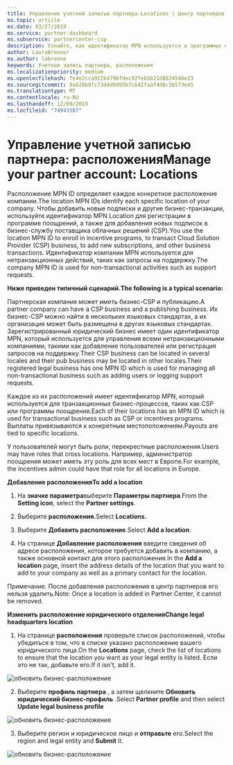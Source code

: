 ```yaml
---
title: Управление учетной записью партнера-Locations | Центр партнеров
ms.topic: article
ms.date: 03/27/2019
ms.service: partner-dashboard
ms.subservice: partnercenter-csp
description: Узнайте, как идентификатор MPN используется в программах поощрений, бизнес-деятельности, подписках и других транзакциях CSP.
author: LauraBrenner
ms.author: labrenne
keywords: Учетная запись партнера, расположения
ms.localizationpriority: medium
ms.openlocfilehash: fe4e2cca922b479bfdec92feb5b21d8824546e23
ms.sourcegitcommit: 9a628b8fc73d4db995b7cb42faaf4d6c3b573e45
ms.translationtype: MT
ms.contentlocale: ru-RU
ms.lasthandoff: 12/09/2019
ms.locfileid: "74943507"
---
```

# <a name="manage-your-partner-account-locations"></a><span data-ttu-id="c8c57-104">Управление учетной записью партнера: расположения</span><span class="sxs-lookup"><span data-stu-id="c8c57-104">Manage your partner account: Locations</span></span>

<span data-ttu-id="c8c57-105">Расположение MPN ID определяет каждое конкретное расположение компании.</span><span class="sxs-lookup"><span data-stu-id="c8c57-105">The location MPN IDs identify each specific location of your company.</span></span> <span data-ttu-id="c8c57-106">Чтобы добавить новые подписки и другие бизнес-транзакции, используйте идентификатор MPN Location для регистрации в программе поощрений, а также для добавления новых подписок в бизнес-службу поставщика облачных решений (CSP).</span><span class="sxs-lookup"><span data-stu-id="c8c57-106">You use the location MPN ID to enroll in incentive programs, to transact Cloud Solution Provider (CSP) business, to add new subscriptions, and other business transactions.</span></span> <span data-ttu-id="c8c57-107">Идентификатор компании MPN используется для нетранзакционных действий, таких как запросы на поддержку.</span><span class="sxs-lookup"><span data-stu-id="c8c57-107">The company MPN ID is used for non-transactional activities such as support requests.</span></span>

<span data-ttu-id="c8c57-108">**Ниже приведен типичный сценарий.**</span><span class="sxs-lookup"><span data-stu-id="c8c57-108">**The following is a typical scenario:**</span></span> 

<span data-ttu-id="c8c57-109">Партнерская компания может иметь бизнес-CSP и публикацию.</span><span class="sxs-lookup"><span data-stu-id="c8c57-109">A partner company can have a CSP business and a publishing business.</span></span> <span data-ttu-id="c8c57-110">Их бизнес-CSP можно найти в нескольких языковых стандартах, а их организация может быть размещена в других языковых стандартах. Зарегистрированный юридический бизнес имеет один идентификатор MPN, который используется для управления всеми нетранзакционными компаниями, такими как добавление пользователей или регистрация запросов на поддержку.</span><span class="sxs-lookup"><span data-stu-id="c8c57-110">Their CSP business can be located in several locales and their pub business may be located in other locales.Their registered legal business has one MPN ID which is used for managing all non-transactional business such as adding users or logging support requests.</span></span> 

<span data-ttu-id="c8c57-111">Каждое из их расположений имеет идентификатор MPN, который используется для транзакционных бизнес-процессов, таких как CSP или программы поощрения.</span><span class="sxs-lookup"><span data-stu-id="c8c57-111">Each of their locations has an MPN ID which is used for transactional business such as CSP or incentives programs.</span></span> <span data-ttu-id="c8c57-112">Выплаты привязываются к конкретным местоположениям.</span><span class="sxs-lookup"><span data-stu-id="c8c57-112">Payouts are tied to specific locations.</span></span>

<span data-ttu-id="c8c57-113">У пользователей могут быть роли, перекрестные расположения.</span><span class="sxs-lookup"><span data-stu-id="c8c57-113">Users may have roles that cross locations.</span></span> <span data-ttu-id="c8c57-114">Например, администратор поощрения может иметь эту роль для всех мест в Европе.</span><span class="sxs-lookup"><span data-stu-id="c8c57-114">For example, the incentives admin could have that role for all locations in Europe.</span></span>

<span data-ttu-id="c8c57-115">**Добавление расположения**</span><span class="sxs-lookup"><span data-stu-id="c8c57-115">**To add a location**</span></span>

1. <span data-ttu-id="c8c57-116">На **значке параметра**выберите **Параметры партнера**.</span><span class="sxs-lookup"><span data-stu-id="c8c57-116">From the **Setting icon**, select the **Partner settings**.</span></span> 

2. <span data-ttu-id="c8c57-117">Выберите **расположения.**</span><span class="sxs-lookup"><span data-stu-id="c8c57-117">Select **Locations.**</span></span>

3. <span data-ttu-id="c8c57-118">Выберите **Добавить расположение**.</span><span class="sxs-lookup"><span data-stu-id="c8c57-118">Select **Add a location**.</span></span>  

4. <span data-ttu-id="c8c57-119">На странице **Добавление расположения** введите сведения об адресе расположения, которое требуется добавить в компанию, а также основной контакт для этого расположения.</span><span class="sxs-lookup"><span data-stu-id="c8c57-119">In the **Add a location** page, insert the address details of the location that you want to add to your company as well as a primary contact for the location.</span></span>

<span data-ttu-id="c8c57-120">Примечание. После добавления расположения в центр партнеров его нельзя удалить.</span><span class="sxs-lookup"><span data-stu-id="c8c57-120">Note: Once a location is added in Partner Center, it cannot be removed.</span></span>

<span data-ttu-id="c8c57-121">**Изменить расположение юридического отделения**</span><span class="sxs-lookup"><span data-stu-id="c8c57-121">**Change legal headquarters location**</span></span>

1. <span data-ttu-id="c8c57-122">На странице **расположения** проверьте список расположений, чтобы убедиться в том, что в списке указано расположение вашего юридического лица.</span><span class="sxs-lookup"><span data-stu-id="c8c57-122">On the **Locations** page, check the list of locations to ensure that the location you want as your legal entity is listed.</span></span> <span data-ttu-id="c8c57-123">Если это не так, добавьте его.</span><span class="sxs-lookup"><span data-stu-id="c8c57-123">If it isn't, add it.</span></span>

![обновить бизнес-расположение](images/updatepartnerprofile2.png)

2. <span data-ttu-id="c8c57-125">Выберите **профиль партнера** , а затем щелкните **Обновить юридический бизнес-профиль** .</span><span class="sxs-lookup"><span data-stu-id="c8c57-125">Select **Partner profile** and then select **Update legal business profile**</span></span>

![обновить бизнес-расположение](images/updatepartnerprofile1.png)

3. <span data-ttu-id="c8c57-127">Выберите регион и юридическое лицо и **отправьте** его.</span><span class="sxs-lookup"><span data-stu-id="c8c57-127">Select the region and legal entity and **Submit** it.</span></span>

![обновить бизнес-расположение](images/updatepartnerprofile3.png)


